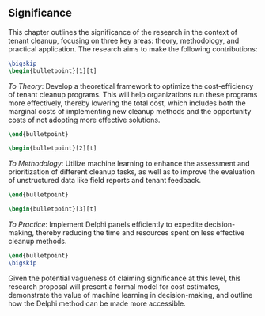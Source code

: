## Significance


This chapter outlines the significance of the research in the context of tenant cleanup, focusing on three key areas: theory, methodology, and practical application. The research aims to make the following contributions:

```latex
\bigskip
\begin{bulletpoint}[1][t]
```
*To Theory*: Develop a theoretical framework to optimize the cost-efficiency of tenant cleanup programs. This will help organizations run these programs more effectively, thereby lowering the total cost, which includes both the marginal costs of implementing new cleanup methods and the opportunity costs of not adopting more effective solutions.
```latex
\end{bulletpoint}
```

```latex
\begin{bulletpoint}[2][t]
```
*To Methodology*: Utilize machine learning to enhance the assessment and prioritization of different cleanup tasks, as well as to improve the evaluation of unstructured data like field reports and tenant feedback.
```latex
\end{bulletpoint}
```

```latex
\begin{bulletpoint}[3][t]
```
*To Practice*: Implement Delphi panels efficiently to expedite decision-making, thereby reducing the time and resources spent on less effective cleanup methods.
```latex
\end{bulletpoint}
\bigskip
```

Given the potential vagueness of claiming significance at this level, this research proposal will present a formal model for cost estimates, demonstrate the value of machine learning in decision-making, and outline how the Delphi method can be made more accessible.



